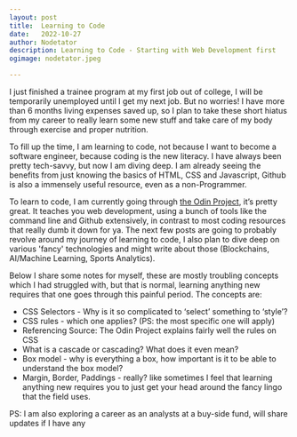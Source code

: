 ```yaml
---
layout: post
title:	Learning to Code
date:	2022-10-27
author:	Nodetator
description: Learning to Code - Starting with Web Development first
ogimage: nodetator.jpeg

---
```


I just finished a trainee program at my first job out of college, I will be temporarily unemployed until I get my next job. But no worries! I have more than 6 months living expenses saved up, so I plan to take these short hiatus from my career to really learn some new stuff and take care of my body through exercise and proper nutrition.

To fill up the time, I am learning to code, not because I want to become a software engineer, because coding is the new literacy. I have always been pretty tech-savvy, but now I am diving deep. I am already seeing the benefits from just knowing the basics of HTML, CSS and Javascript, Github is also a immensely useful resource, even as a non-Programmer.

To learn to code, I am currently going through [the Odin Project](https://www.theodinproject.com/), it’s pretty great. It teaches you web development,  using a bunch of tools like the command line and Github extensively, in contrast to most coding resources that really dumb it down for ya. The next few posts are going to probably revolve around my journey of learning to code, I also plan to dive deep on various 'fancy' technologies and might write about those (Blockchains, AI/Machine Learning, Sports Analytics).

Below I share some notes for myself, these are mostly troubling concepts which I had struggled with, but that is normal, learning anything new requires that one goes through this painful period. The concepts are:

-   CSS Selectors - Why is it so complicated to ‘select’ something to ‘style’?
-   CSS rules - which one applies? (PS: the most specific one will apply)
-   Referencing Source: The Odin Project explains fairly well the rules on CSS
-   What is a cascade or cascading? What does it even mean?
-   Box model - why is everything a box, how important is it to be able to understand the box model? 
-   Margin, Border, Paddings - really? like sometimes I feel that learning anything new requires you to just get your head around the fancy lingo that the field uses.

PS: I am also exploring a career as an analysts at a buy-side fund, will share updates if I have any
